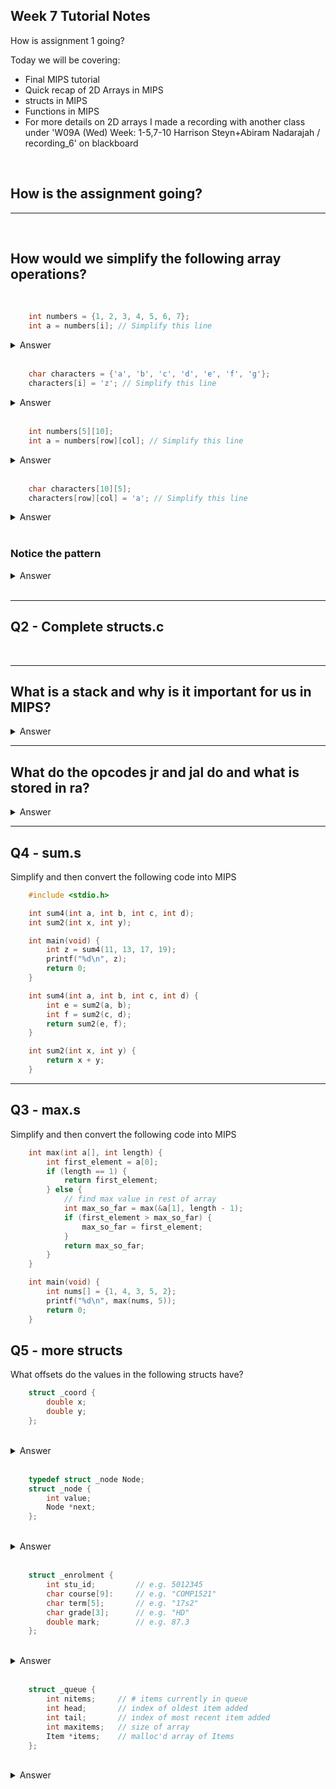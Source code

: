 ## Week 7 Tutorial Notes

How is assignment 1 going?

Today we will be covering:
* Final MIPS tutorial
* Quick recap of 2D Arrays in MIPS
* structs in MIPS
* Functions in MIPS
* For more details on 2D arrays I made a recording with another class under 'W09A (Wed) Week: 1-5,7-10 Harrison Steyn+Abiram Nadarajah / recording_6' on blackboard

<br>

## How is the assignment going?

---

<br>

## How would we simplify the following array operations?

<br>

```c
    int numbers = {1, 2, 3, 4, 5, 6, 7};
    int a = numbers[i]; // Simplify this line
```

<details>

```c
    a = *(numbers + 4*i)
```

<summary>Answer</summary>

</details>

<br>

```c
    char characters = {'a', 'b', 'c', 'd', 'e', 'f', 'g'};
    characters[i] = 'z'; // Simplify this line
```

<details>

```c
    *(characters + i) = 'z';
```

<summary>Answer</summary>

</details>

<br>

```c
    int numbers[5][10];
    int a = numbers[row][col]; // Simplify this line
```

<details>

```c
    int a = *(numbers + 4*(10*row + col));
```

<summary>Answer</summary>

</details>

<br>

```c
    char characters[10][5];
    characters[row][col] = 'a'; // Simplify this line
```

<details>

```c
    *(characters + 5*row + col) = 'a';
```

<summary>Answer</summary>

</details>

<br>

### Notice the pattern

<details>

```c

    // 1-D arrays:
    numbers[i] => *(numbers + element_size*i);
    
    // 2-D arrays: (Note: number of cols == row size - theyre the same concept)
    numbers[row][col] => *(numbers + element_size*(num_cols*row + col));

```

<summary>Answer</summary>

</details>

<br>

---

## Q2 -  Complete structs.c

<br>

---

## What is a stack and why is it important for us in MIPS?

<details>

Stacks are FILO data structures. They are useful as functions are also FILO, the first function to run (main) is always the last function to run.

<summary>Answer</summary>

</details>

---

## What do the opcodes jr and jal do and what is stored in ra?

<details>

`jr` stands for jump register, and it sets the pc to the address stored in the $ra (return address) register.

`jal` stands for jump and link. It is a pseudo code for the following:

```s
    la $ra, return_point
    j some_function
return_point:
```

<summary>Answer</summary>

</details>

---

## Q4 - sum.s

Simplify and then convert the following code into MIPS

```c
    #include <stdio.h>

    int sum4(int a, int b, int c, int d);
    int sum2(int x, int y);

    int main(void) {
        int z = sum4(11, 13, 17, 19);
        printf("%d\n", z);
        return 0;
    }

    int sum4(int a, int b, int c, int d) {
        int e = sum2(a, b);
        int f = sum2(c, d);
        return sum2(e, f);
    }

    int sum2(int x, int y) {
        return x + y;
    }
```

---

## Q3 - max.s

Simplify and then convert the following code into MIPS

```c
    int max(int a[], int length) {
        int first_element = a[0];
        if (length == 1) {
            return first_element;
        } else {
            // find max value in rest of array
            int max_so_far = max(&a[1], length - 1);
            if (first_element > max_so_far) {
                max_so_far = first_element;
            }
            return max_so_far;
        }
    }

    int main(void) {
        int nums[] = {1, 4, 3, 5, 2};
        printf("%d\n", max(nums, 5));
        return 0;
    }

```

## Q5 - more structs

What offsets do the values in the following structs have?

```c
    struct _coord {
        double x;
        double y;
    };
```
<br>

<details>
x is the first field, so has offset 0. Since x is 8 bytes long, y will have offset 8. The struct holds two 8-byte fields, both of which are correctly aligned, so no padding is required, and so the overall size of the struct is 16 bytes.
<summary>Answer</summary>
</details>

<br>

```c
    typedef struct _node Node;
    struct _node {
        int value;
        Node *next;
    };
```

<br>

<details>
value is the first field, so has offset 0. Since value is 4 bytes long, next will have offset 4. Since pointers are also 4 bytes long, and no padding is required, the overall size of the struct is 8 bytes.
<summary>Answer</summary>
</details>

<br>

```c
    struct _enrolment {
        int stu_id;         // e.g. 5012345
        char course[9]:     // e.g. "COMP1521"
        char term[5];       // e.g. "17s2"
        char grade[3];      // e.g. "HD"
        double mark;        // e.g. 87.3
    };
```

<br>

<details>
stu_id is the first field, so has offset 0. Since stu_id is 4 bytes long, course has offset 4. course is 9 bytes long, but since the following field only needs byte alignment, term has offset 13. Similarly, grade has offset 18. The mark field requires word alignment, and so it needs some padding to move the offset from 21 to 24. Taking into account that double values are stored in 8 bytes, the overall size of the struct is 32 bytes.
<summary>Answer</summary>
</details>

<br>

```c
    struct _queue {
        int nitems;     // # items currently in queue
        int head;       // index of oldest item added
        int tail;       // index of most recent item added
        int maxitems;   // size of array
        Item *items;    // malloc'd array of Items
    };
```

<br>

<details>
nitems is the first field, so has offset 0. head has offset 4, tail has offset 8, maxitems has offset 12, and items has offset 16. It doesn't matter what the size of an Item is, or how any Items there are, since they are stored outside the struct. Since the pointer is 4 bytes long, and all the values are word-aligned, the overall size of the struct is 20 bytes.
<summary>Answer</summary>
</details>

<br>